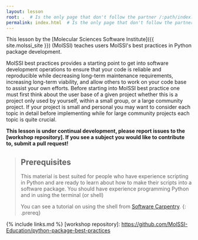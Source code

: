 ```yaml
---
layout: lesson
root: .  # Is the only page that don't follow the partner /:path/index.html
permalink: index.html  # Is the only page that don't follow the partner /:path/index.html
---
```


This lesson by the [Molecular Sciences Software Institute]({{ site.molssi_site }}) (MolSSI)
teaches users MolSSI's best practices
in Python package development.

MolSSI best practices provides a starting point to get into software
development operations to ensure that your code is reliable and reproducible
while decreasing long-term maintenance requirements, increasing long-term
viability, and allow others to work on your code base to assist your own
efforts. Before starting into MolSSI best practice one must first think about
the user base of a given project whether this is a project only used by
yourself, within a small group, or a large community project. If your project
is small and personal you may want to consider each topic in detail before
implementing while for large community projects each topic is quite crucial.

**This lesson is under continual development, please report issues to the [workshop repository]. If you see a subject you would like to contribute to, submit a pull request!**

> ## Prerequisites
>
> This material is best suited for people who have experience scripting in Python and are ready to learn about how to make their scripts into a software package.
> You should have experience programming Python and in using the terminal (or shell)
> 
> You can see a tutorial on using the shell from [Software Carpentry](https://swcarpentry.github.io/shell-novice/).
{: .prereq}

{% include links.md %}
[workshop repository]: https://github.com/MolSSI-Education/python-package-best-practices
